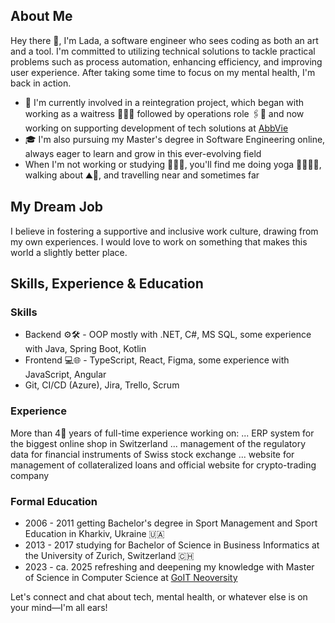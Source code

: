 

<!--
**LadaM/LadaM** is a ✨ _special_ ✨ repository because its `README.md` (this file) appears on your GitHub profile.

Here are some ideas to get you started:

- 🔭 I’m currently working on 
- 🌱 I’m currently learning ...
- 👯 I’m looking to collaborate on ...
- 🤔 I’m looking for help with ...
- 💬 Ask me about ...
- 📫 How to reach me: ...
- 😄 Pronouns: ...
- ⚡ Fun fact: ...
-->

## About Me

Hey there 👋, I'm Lada, a software engineer who sees coding as both an art and a tool. I'm committed to utilizing technical solutions to tackle practical problems such as process automation, enhancing efficiency, and improving user experience. After taking some time to focus on my mental health, I'm back in action.
- 🔭 I'm currently involved in a reintegration project, which began with working as a waitress 🤵🏻‍♀️ followed by operations role 🖇️📒 and now working on supporting development of tech solutions at [AbbVie](https://www.abbvie.ch) 
- 🎓 I'm also pursuing my Master's degree in Software Engineering online, always eager to learn and grow in this ever-evolving field
- When I'm not working or studying 👩🏻‍💻, you'll find me doing yoga 🪷🧘🏼‍♀️, walking about ⛰️🌅, and travelling near and sometimes far

## My Dream Job
I believe in fostering a supportive and inclusive work culture, drawing from my own experiences. I would love to work on something that makes this world a slightly better place.

## Skills, Experience & Education

### Skills
- Backend ⚙️🛠️ - OOP mostly with .NET, C#, MS SQL, some experience with Java, Spring Boot, Kotlin
- Frontend 💻🌐 - TypeScript, React, Figma, some experience with JavaScript, Angular
- Git, CI/CD (Azure), Jira, Trello, Scrum

### Experience
More than 4⃣ years of full-time experience working on:
... ERP system for the biggest online shop in Switzerland
... management of the regulatory data for financial instruments of Swiss stock exchange
... website for management of collateralized loans and official website for crypto-trading company

### Formal Education
- 2006 - 2011 getting Bachelor's degree in Sport Management and Sport Education in Kharkiv, Ukraine 🇺🇦
- 2013 - 2017 studying for Bachelor of Science in Business Informatics at the University of Zurich, Switzerland 🇨🇭
- 2023 - ca. 2025 refreshing and deepening my knowledge with Master of Science in Computer Science at [GoIT Neoversity](https://goit.woolf.university/degrees/293c7cd0-5d86-4e48-b9c5-8e3430905f86)


Let's connect and chat about tech, mental health, or whatever else is on your mind—I'm all ears!


